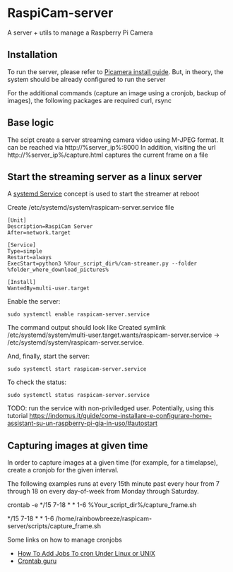 # RaspiCam-server
A server + utils to manage a Raspberry Pi Camera


## Installation
To run the server, please refer to [Picamera install guide](https://picamera.readthedocs.io/en/release-1.13/install.html). But, in theory, the system should be already configured to run the server

For the additional commands (capture an image using a cronjob, backup of images), the following packages are required
curl, rsync


## Base logic
The scipt create a server streaming camera video using M-JPEG format. It can be reached via http://%server_ip%:8000
In addition, visiting the url http://%server_ip%/capture.html captures the current frame on a file


## Start the streaming server as a linux server
A [systemd Service](https://wiki.debian.org/systemd/Services) concept is used to start the streamer at reboot

Create /etc/systemd/system/raspicam-server.service file
```
[Unit]
Description=RaspiCam Server
After=network.target

[Service]
Type=simple
Restart=always
ExecStart=python3 %Your_script_dir%/cam-streamer.py --folder %folder_where_download_pictures%

[Install]
WantedBy=multi-user.target
```

Enable the server:
```
sudo systemctl enable raspicam-server.service
```
The command output should look like
Created symlink /etc/systemd/system/multi-user.target.wants/raspicam-server.service → /etc/systemd/system/raspicam-server.service.

And, finally, start the server:
```
sudo systemctl start raspicam-server.service
```

To check the status:
```
sudo systemctl status raspicam-server.service
```

TODO: run the service with non-priviledged user. Potentially, using this tutorial
https://indomus.it/guide/come-installare-e-configurare-home-assistant-su-un-raspberry-pi-gia-in-uso/#autostart


## Capturing images at given time
In order to capture images at a given time (for example, for a timelapse), create a cronjob for the given interval.

The following examples runs at every 15th minute past every hour from 7 through 18 on every day-of-week from Monday through Saturday.

crontab -e
*/15 7-18 * * 1-6 %Your_script_dir%/capture_frame.sh

*/15 7-18 * * 1-6 /home/rainbowbreeze/raspicam-server/scripts/capture_frame.sh


Some links on how to manage cronjobs
- [How To Add Jobs To cron Under Linux or UNIX](https://www.cyberciti.biz/faq/how-do-i-add-jobs-to-cron-under-linux-or-unix-oses/)
- [Crontab guru](https://crontab.guru/every-5-minutes)